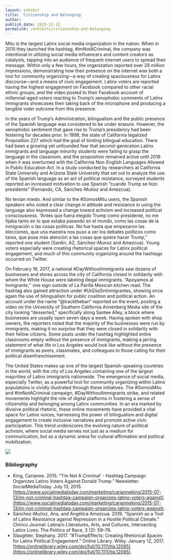 ```yaml
---
layout: exhibit
title: 'Citizenship and Belonging'
author: 
publish_date: 2023-12-12
permalink: /exhibits/citizenship-and-belonging
---
```


Mitu is the largest Latinx social media organization in the nation. When in 2015 they launched the hashtag, #ImNotACriminal, the company was intentional in utilizing social media influencers and content creators as catalysts, tapping into an audience of frequent internet users to spread their message. Within only a few hours, the organization reported over 28 million impressions, demonstrating how their presence on the internet was both a tool for community organizing—a way of creating spaciousness for Latinx discourse—and a means of civic engagement. Latinx voters are reported having the highest engagement on Facebook compared to other racial ethnic groups, and the video posted to their Facebook account of millennial-aged voters reacting to Trump’s xenophobic comments of Latinx immigrants showcases their taking back of the microphone and producing a tangible voter outcome from this presence. 

In the years of Trump’s Administration, bilingualism and the public presence of the Spanish language was considered to be under erasure. However, the xenophobic sentiment that gave rise to Trump’s presidency had been festering for decades prior. In 1998, the state of California legalized Proposition 227 which had the goal of limiting bilingual education. There had been a growing yet unfounded fear that second-generation Latinx immigrants and language minority students were failing to grasp the language in the classroom, and the proposition remained active until 2016 when it was overturned with the California Non-English Languages Allowed in Public Education Act. In a study conducted by researchers at California State University and Arizona State University that set out to analyze the use of the Spanish language as an act of political resistance, surveyed students reported an increased motivation to use Spanish “cuando Trump se hizo presidente” (Fernando, CA, Sánchez-Muñoz and Amezcua). 

No tenían miedo. And similar to the #SomosMitu users, the Spanish speakers who noted a clear change in attitude and resistance in using the language also expressed a change toward activism and increased political consciousness. “Antes que fuera elegido Trump como presidente, no me fijaba tanto en lo que estaba pasando en el mundo, como las cosas de la inmigración o las cosas políticas. No fue hasta que empezaron las elecciones, que una maestra nos puso a ver los debates políticos como tarea, que puse más atención a las cosas que quiere hacer Trump,” reported one student (Sardin, AZ, Sánchez-Munoz and Amezcua). Young voters especially were creating rhetorical spaces for Latinx political engagement, and much of this community organizing around the hashtags occurred on Twitter. 

On February 16, 2017, a national #DayWithoutImmigrants saw dozens of businesses and stores across the city of California closed in solidarity with whom the White House were labeling illegal immigrants. “Apoyamos al Inmigrante,'' one sign outside of La Parilla Mexican kitchen read. The hashtag also gained attraction under #UnDiaSinInmigrantes, showing once again the use of bilingualism for public coalition and political action. An account under the name “@tracktheban” reported on the event, posting a video on the University of Southern California Annenberg Media site of the city looking “desserted,” specifically along Santee Alley, a block where businesses are usually open seven days a week. Having spoken with shop owners, the reporters noted that the majority of the businesses were run by immigrants, making it no surprise that they were closed in solidarity with their fellow citizens. Some posts under the hashtag highlighted entire classrooms empty without the presence of immigrants, making a jarring statement of what life in Los Angeles would look like without the presence of immigrants as peers, classmates, and colleagues to those calling for their political disenfranchisement. 

The United States makes up one of the largest Spanish-speaking countries in the world, with the city of Los Angeles containing one of the largest majorities of Latinx immigrants nationwide. The emergence of social media, especially Twitter, as a powerful tool for community organizing within Latinx populations is vividly illustrated through these initiatives. The #SomosMitu and #ImNotACriminal campaign, #DayWithoutImmigrants strike, and related movements highlight the role of digital platforms in fostering a sense of citizenship and belonging among Latinx communities. In an era marked by divisive political rhetoric, these online movements have provided a vital space for Latinx voices, harnessing the power of bilingualism and digital engagement to create inclusive narratives and promote active civic participation. This trend underscores the evolving nature of political activism, where social media serves not just as a medium for communication, but as a dynamic arena for cultural affirmation and political mobilization.

<img src="{{site.baseurl}}/img/b.jpg">

### Bibliography
- King, Carianne. 2015. “‘I’m Not A Criminal’ - Hashtag Campaign Organizes Latino Voters Against Donald Trump.” Newsletter. SocialMediaToday. July 13, 2015. [https://www.socialmediatoday.com/marketing/carianneking/2015-07-13/im-not-criminal-hashtag-campaign-organizes-latino-voters-against](https://www.socialmediatoday.com/marketing/carianneking/2015-07-13/im-not-criminal-hashtag-campaign-organizes-latino-voters-against).
- Sánchez-Muñoz, Ana, and Angélica Amezcua. 2019. “Spanish as a Tool of Latinx Resistance against Repression in a Hostile Political Climate.” Chiricú Journal: Latina/o Literatures, Arts, and Cultures, Intersecting Latinx Lives: The Politics of Race, 3 (2): 59–76.
- Slaughter, Stephany. 2017. “#TrumpEffects: Creating Rhetorical Spaces for Latinx Political Engagement.” Online Library. Wiley. January 12, 2017. [https://onlinelibrary.wiley.com/doi/full/10.1111/tla.12095](https://onlinelibrary.wiley.com/doi/full/10.1111/tla.12095).
